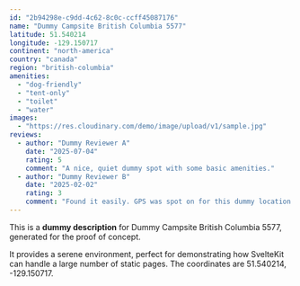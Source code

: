 ```yaml
---
id: "2b94298e-c9dd-4c62-8c0c-ccff45087176"
name: "Dummy Campsite British Columbia 5577"
latitude: 51.540214
longitude: -129.150717
continent: "north-america"
country: "canada"
region: "british-columbia"
amenities:
  - "dog-friendly"
  - "tent-only"
  - "toilet"
  - "water"
images:
  - "https://res.cloudinary.com/demo/image/upload/v1/sample.jpg"
reviews:
  - author: "Dummy Reviewer A"
    date: "2025-07-04"
    rating: 5
    comment: "A nice, quiet dummy spot with some basic amenities."
  - author: "Dummy Reviewer B"
    date: "2025-02-02"
    rating: 3
    comment: "Found it easily. GPS was spot on for this dummy location."
---
```


This is a **dummy description** for Dummy Campsite British Columbia 5577, generated for the proof of concept.

It provides a serene environment, perfect for demonstrating how SvelteKit can handle a large number of static pages. The coordinates are 51.540214, -129.150717.
